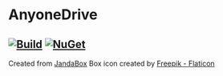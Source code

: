 # AnyoneDrive

[![Build](https://github.com/Jandini/AnyoneDrive/actions/workflows/build.yml/badge.svg)](https://github.com/Jandini/AnyoneDrive/actions/workflows/build.yml)
[![NuGet](https://github.com/Jandini/AnyoneDrive/actions/workflows/nuget.yml/badge.svg)](https://github.com/Jandini/AnyoneDrive/actions/workflows/nuget.yml)
---
Created from [JandaBox](https://github.com/Jandini/JandaBox)
Box icon created by [Freepik - Flaticon](https://www.flaticon.com/free-icons/box)
